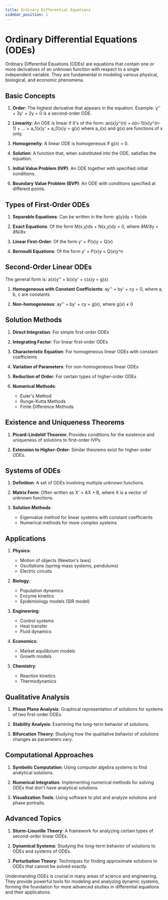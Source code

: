 ```yaml
---
title: Ordinary Differential Equations
sidebar_position: 1
---
```


# Ordinary Differential Equations (ODEs)

Ordinary Differential Equations (ODEs) are equations that contain one or more derivatives of an unknown function with respect to a single independent variable. They are fundamental in modeling various physical, biological, and economic phenomena.

## Basic Concepts

1. **Order**: The highest derivative that appears in the equation.
   Example: y'' + 3y' + 2y = 0 is a second-order ODE.

2. **Linearity**: An ODE is linear if it's of the form:
   a*n(x)y^(n) + a*(n-1)(x)y^(n-1) + ... + a_1(x)y' + a_0(x)y = g(x)
   where a_i(x) and g(x) are functions of x only.

3. **Homogeneity**: A linear ODE is homogeneous if g(x) = 0.

4. **Solution**: A function that, when substituted into the ODE, satisfies the equation.

5. **Initial Value Problem (IVP)**: An ODE together with specified initial conditions.

6. **Boundary Value Problem (BVP)**: An ODE with conditions specified at different points.

## Types of First-Order ODEs

1. **Separable Equations**:
   Can be written in the form: g(y)dy = f(x)dx

2. **Exact Equations**:
   Of the form M(x,y)dx + N(x,y)dy = 0, where ∂M/∂y = ∂N/∂x

3. **Linear First-Order**:
   Of the form y' + P(x)y = Q(x)

4. **Bernoulli Equations**:
   Of the form y' + P(x)y = Q(x)y^n

## Second-Order Linear ODEs

The general form is: a(x)y'' + b(x)y' + c(x)y = g(x)

1. **Homogeneous with Constant Coefficients**:
   ay'' + by' + cy = 0, where a, b, c are constants

2. **Non-homogeneous**:
   ay'' + by' + cy = g(x), where g(x) ≠ 0

## Solution Methods

1. **Direct Integration**: For simple first-order ODEs

2. **Integrating Factor**: For linear first-order ODEs

3. **Characteristic Equation**: For homogeneous linear ODEs with constant coefficients

4. **Variation of Parameters**: For non-homogeneous linear ODEs

5. **Reduction of Order**: For certain types of higher-order ODEs

6. **Numerical Methods**:
    - Euler's Method
    - Runge-Kutta Methods
    - Finite Difference Methods

## Existence and Uniqueness Theorems

1. **Picard-Lindelöf Theorem**: Provides conditions for the existence and uniqueness of solutions to first-order IVPs.

2. **Extension to Higher-Order**: Similar theorems exist for higher-order ODEs.

## Systems of ODEs

1. **Definition**: A set of ODEs involving multiple unknown functions.

2. **Matrix Form**: Often written as X' = AX + B, where X is a vector of unknown functions.

3. **Solution Methods**:
    - Eigenvalue method for linear systems with constant coefficients
    - Numerical methods for more complex systems

## Applications

1. **Physics**:

    - Motion of objects (Newton's laws)
    - Oscillations (spring-mass systems, pendulums)
    - Electric circuits

2. **Biology**:

    - Population dynamics
    - Enzyme kinetics
    - Epidemiology models (SIR model)

3. **Engineering**:

    - Control systems
    - Heat transfer
    - Fluid dynamics

4. **Economics**:

    - Market equilibrium models
    - Growth models

5. **Chemistry**:
    - Reaction kinetics
    - Thermodynamics

## Qualitative Analysis

1. **Phase Plane Analysis**: Graphical representation of solutions for systems of two first-order ODEs.

2. **Stability Analysis**: Examining the long-term behavior of solutions.

3. **Bifurcation Theory**: Studying how the qualitative behavior of solutions changes as parameters vary.

## Computational Approaches

1. **Symbolic Computation**: Using computer algebra systems to find analytical solutions.

2. **Numerical Integration**: Implementing numerical methods for solving ODEs that don't have analytical solutions.

3. **Visualization Tools**: Using software to plot and analyze solutions and phase portraits.

## Advanced Topics

1. **Sturm-Liouville Theory**: A framework for analyzing certain types of second-order linear ODEs.

2. **Dynamical Systems**: Studying the long-term behavior of solutions to ODEs and systems of ODEs.

3. **Perturbation Theory**: Techniques for finding approximate solutions to ODEs that cannot be solved exactly.

Understanding ODEs is crucial in many areas of science and engineering. They provide powerful tools for modeling and analyzing dynamic systems, forming the foundation for more advanced studies in differential equations and their applications.
